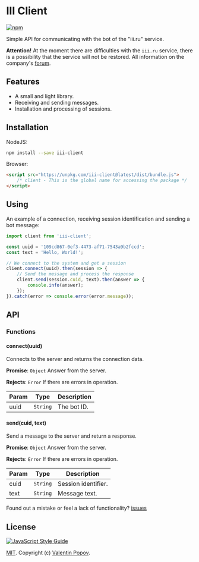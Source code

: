 # III Client
[![npm](https://img.shields.io/npm/v/iii-client.svg)](https://www.npmjs.com/package/iii-client)

Simple API for communicating with the bot of the \"iii.ru\" service.

**Attention!** At the moment there are difficulties with the `iii.ru` service, there is a possibility that the service will not be restored. All information on the company's
[forum](http://forum.iii.ru/index.php?showtopic=19886).

## Features
- A small and light library.
- Receiving and sending messages.
- Installation and processing of sessions.

## Installation
NodeJS:
```bash
npm install --save iii-client
```

Browser:
```html
<script src="https://unpkg.com/iii-client@latest/dist/bundle.js">
    /* client - This is the global name for accessing the package */
</script>
```

## Using
An example of a connection, receiving session identification and sending a bot message:
```javascript
import client from 'iii-client';

const uuid = '109cd867-0ef3-4473-af71-7543a9b2fccd';
const text = 'Hello, World!';

// We connect to the system and get a session
client.connect(uuid).then(session => {
    // Send the message and process the response
    client.send(session.cuid, text).then(answer => {
        console.info(answer);
    });
}).catch(error => console.error(error.message));
```

## API
### Functions

#### connect(uuid)
Connects to the server and returns the connection data.

**Promise**: <code>Object</code> Answer from the server.

**Rejects**: <code>Error</code> If there are errors in operation.

| Param | Type | Description |
| --- | --- | --- |
| uuid | <code>String</code> | The bot ID. |

#### send(cuid, text)
Send a message to the server and return a response.

**Promise**: <code>Object</code> Answer from the server.

**Rejects**: <code>Error</code> If there are errors in operation.

| Param | Type | Description |
| --- | --- | --- |
| cuid | <code>String</code> | Session identifier. |
| text | <code>String</code> | Message text. |

Found out a mistake or feel a lack of functionality?
[issues](https://github.com/valentineus/iii-client/issues)

## License
[![JavaScript Style Guide](https://cdn.rawgit.com/feross/standard/master/badge.svg)](https://github.com/eslint/eslint)

[MIT](LICENSE.md).
Copyright (c)
[Valentin Popov](https://valentineus.link/).